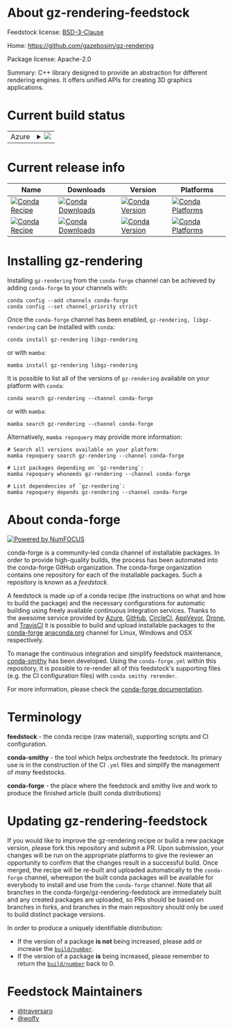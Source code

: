 About gz-rendering-feedstock
============================

Feedstock license: [BSD-3-Clause](https://github.com/conda-forge/gz-rendering-feedstock/blob/main/LICENSE.txt)

Home: https://github.com/gazebosim/gz-rendering

Package license: Apache-2.0

Summary: C++ library designed to provide an abstraction for different rendering engines. It offers unified APIs for creating 3D graphics applications.

Current build status
====================


<table>
    
  <tr>
    <td>Azure</td>
    <td>
      <details>
        <summary>
          <a href="https://dev.azure.com/conda-forge/feedstock-builds/_build/latest?definitionId=17631&branchName=main">
            <img src="https://dev.azure.com/conda-forge/feedstock-builds/_apis/build/status/gz-rendering-feedstock?branchName=main">
          </a>
        </summary>
        <table>
          <thead><tr><th>Variant</th><th>Status</th></tr></thead>
          <tbody><tr>
              <td>linux_64</td>
              <td>
                <a href="https://dev.azure.com/conda-forge/feedstock-builds/_build/latest?definitionId=17631&branchName=main">
                  <img src="https://dev.azure.com/conda-forge/feedstock-builds/_apis/build/status/gz-rendering-feedstock?branchName=main&jobName=linux&configuration=linux%20linux_64_" alt="variant">
                </a>
              </td>
            </tr><tr>
              <td>linux_aarch64</td>
              <td>
                <a href="https://dev.azure.com/conda-forge/feedstock-builds/_build/latest?definitionId=17631&branchName=main">
                  <img src="https://dev.azure.com/conda-forge/feedstock-builds/_apis/build/status/gz-rendering-feedstock?branchName=main&jobName=linux&configuration=linux%20linux_aarch64_" alt="variant">
                </a>
              </td>
            </tr><tr>
              <td>linux_ppc64le</td>
              <td>
                <a href="https://dev.azure.com/conda-forge/feedstock-builds/_build/latest?definitionId=17631&branchName=main">
                  <img src="https://dev.azure.com/conda-forge/feedstock-builds/_apis/build/status/gz-rendering-feedstock?branchName=main&jobName=linux&configuration=linux%20linux_ppc64le_" alt="variant">
                </a>
              </td>
            </tr><tr>
              <td>osx_64</td>
              <td>
                <a href="https://dev.azure.com/conda-forge/feedstock-builds/_build/latest?definitionId=17631&branchName=main">
                  <img src="https://dev.azure.com/conda-forge/feedstock-builds/_apis/build/status/gz-rendering-feedstock?branchName=main&jobName=osx&configuration=osx%20osx_64_" alt="variant">
                </a>
              </td>
            </tr><tr>
              <td>osx_arm64</td>
              <td>
                <a href="https://dev.azure.com/conda-forge/feedstock-builds/_build/latest?definitionId=17631&branchName=main">
                  <img src="https://dev.azure.com/conda-forge/feedstock-builds/_apis/build/status/gz-rendering-feedstock?branchName=main&jobName=osx&configuration=osx%20osx_arm64_" alt="variant">
                </a>
              </td>
            </tr><tr>
              <td>win_64</td>
              <td>
                <a href="https://dev.azure.com/conda-forge/feedstock-builds/_build/latest?definitionId=17631&branchName=main">
                  <img src="https://dev.azure.com/conda-forge/feedstock-builds/_apis/build/status/gz-rendering-feedstock?branchName=main&jobName=win&configuration=win%20win_64_" alt="variant">
                </a>
              </td>
            </tr>
          </tbody>
        </table>
      </details>
    </td>
  </tr>
</table>

Current release info
====================

| Name | Downloads | Version | Platforms |
| --- | --- | --- | --- |
| [![Conda Recipe](https://img.shields.io/badge/recipe-gz--rendering-green.svg)](https://anaconda.org/conda-forge/gz-rendering) | [![Conda Downloads](https://img.shields.io/conda/dn/conda-forge/gz-rendering.svg)](https://anaconda.org/conda-forge/gz-rendering) | [![Conda Version](https://img.shields.io/conda/vn/conda-forge/gz-rendering.svg)](https://anaconda.org/conda-forge/gz-rendering) | [![Conda Platforms](https://img.shields.io/conda/pn/conda-forge/gz-rendering.svg)](https://anaconda.org/conda-forge/gz-rendering) |
| [![Conda Recipe](https://img.shields.io/badge/recipe-libgz--rendering-green.svg)](https://anaconda.org/conda-forge/libgz-rendering) | [![Conda Downloads](https://img.shields.io/conda/dn/conda-forge/libgz-rendering.svg)](https://anaconda.org/conda-forge/libgz-rendering) | [![Conda Version](https://img.shields.io/conda/vn/conda-forge/libgz-rendering.svg)](https://anaconda.org/conda-forge/libgz-rendering) | [![Conda Platforms](https://img.shields.io/conda/pn/conda-forge/libgz-rendering.svg)](https://anaconda.org/conda-forge/libgz-rendering) |

Installing gz-rendering
=======================

Installing `gz-rendering` from the `conda-forge` channel can be achieved by adding `conda-forge` to your channels with:

```
conda config --add channels conda-forge
conda config --set channel_priority strict
```

Once the `conda-forge` channel has been enabled, `gz-rendering, libgz-rendering` can be installed with `conda`:

```
conda install gz-rendering libgz-rendering
```

or with `mamba`:

```
mamba install gz-rendering libgz-rendering
```

It is possible to list all of the versions of `gz-rendering` available on your platform with `conda`:

```
conda search gz-rendering --channel conda-forge
```

or with `mamba`:

```
mamba search gz-rendering --channel conda-forge
```

Alternatively, `mamba repoquery` may provide more information:

```
# Search all versions available on your platform:
mamba repoquery search gz-rendering --channel conda-forge

# List packages depending on `gz-rendering`:
mamba repoquery whoneeds gz-rendering --channel conda-forge

# List dependencies of `gz-rendering`:
mamba repoquery depends gz-rendering --channel conda-forge
```


About conda-forge
=================

[![Powered by
NumFOCUS](https://img.shields.io/badge/powered%20by-NumFOCUS-orange.svg?style=flat&colorA=E1523D&colorB=007D8A)](https://numfocus.org)

conda-forge is a community-led conda channel of installable packages.
In order to provide high-quality builds, the process has been automated into the
conda-forge GitHub organization. The conda-forge organization contains one repository
for each of the installable packages. Such a repository is known as a *feedstock*.

A feedstock is made up of a conda recipe (the instructions on what and how to build
the package) and the necessary configurations for automatic building using freely
available continuous integration services. Thanks to the awesome service provided by
[Azure](https://azure.microsoft.com/en-us/services/devops/), [GitHub](https://github.com/),
[CircleCI](https://circleci.com/), [AppVeyor](https://www.appveyor.com/),
[Drone](https://cloud.drone.io/welcome), and [TravisCI](https://travis-ci.com/)
it is possible to build and upload installable packages to the
[conda-forge](https://anaconda.org/conda-forge) [anaconda.org](https://anaconda.org/)
channel for Linux, Windows and OSX respectively.

To manage the continuous integration and simplify feedstock maintenance,
[conda-smithy](https://github.com/conda-forge/conda-smithy) has been developed.
Using the ``conda-forge.yml`` within this repository, it is possible to re-render all of
this feedstock's supporting files (e.g. the CI configuration files) with ``conda smithy rerender``.

For more information, please check the [conda-forge documentation](https://conda-forge.org/docs/).

Terminology
===========

**feedstock** - the conda recipe (raw material), supporting scripts and CI configuration.

**conda-smithy** - the tool which helps orchestrate the feedstock.
                   Its primary use is in the construction of the CI ``.yml`` files
                   and simplify the management of *many* feedstocks.

**conda-forge** - the place where the feedstock and smithy live and work to
                  produce the finished article (built conda distributions)


Updating gz-rendering-feedstock
===============================

If you would like to improve the gz-rendering recipe or build a new
package version, please fork this repository and submit a PR. Upon submission,
your changes will be run on the appropriate platforms to give the reviewer an
opportunity to confirm that the changes result in a successful build. Once
merged, the recipe will be re-built and uploaded automatically to the
`conda-forge` channel, whereupon the built conda packages will be available for
everybody to install and use from the `conda-forge` channel.
Note that all branches in the conda-forge/gz-rendering-feedstock are
immediately built and any created packages are uploaded, so PRs should be based
on branches in forks, and branches in the main repository should only be used to
build distinct package versions.

In order to produce a uniquely identifiable distribution:
 * If the version of a package **is not** being increased, please add or increase
   the [``build/number``](https://docs.conda.io/projects/conda-build/en/latest/resources/define-metadata.html#build-number-and-string).
 * If the version of a package **is** being increased, please remember to return
   the [``build/number``](https://docs.conda.io/projects/conda-build/en/latest/resources/define-metadata.html#build-number-and-string)
   back to 0.

Feedstock Maintainers
=====================

* [@traversaro](https://github.com/traversaro/)
* [@wolfv](https://github.com/wolfv/)

